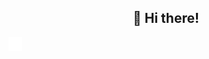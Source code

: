 <h2 align="center">👋 Hi there!</h2>
<a href="https://terryonweb.ga" target="_blank"><img align="left" alt="aakarsh.me" width="22px" src="https://github.com/Aakarsh-B/trying-repos/blob/master/www.svg" /></a>
